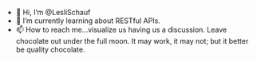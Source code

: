 - 👋 Hi, I’m @LesliSchauf
- 🌱 I’m currently learning about RESTful APIs.
- 📫 How to reach me...visualize us having us a discussion. Leave chocolate out under the full moon. It may work, it may not; but it better be quality chocolate.

<!---
LesliSchauf/LesliSchauf is a ✨ special ✨ repository because its `README.md` (this file) appears on your GitHub profile.
You can click the Preview link to take a look at your changes.
--->
